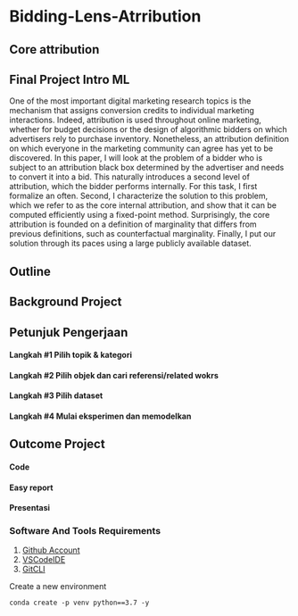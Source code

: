 # Bidding-Lens-Atrribution

## Core attribution

## Final Project Intro ML
One of the most important digital marketing research topics is the mechanism that assigns conversion credits to individual marketing interactions. Indeed, attribution is used throughout online marketing, whether for budget decisions or the design of algorithmic bidders on which advertisers rely to purchase inventory. Nonetheless, an attribution definition on which everyone in the marketing community can agree has yet to be discovered. In this paper, I will look at the problem of a bidder who is subject to an attribution black box determined by the advertiser and needs to convert it into a bid. This naturally introduces a second level of attribution, which the bidder performs internally. For this task, I first formalize an often. Second, I characterize the solution to this problem, which we refer to as the core internal attribution, and show that it can be computed efficiently using a fixed-point method. Surprisingly, the core attribution is founded on a definition of marginality that differs from previous definitions, such as counterfactual marginality. Finally, I put our solution through its paces using a large publicly available dataset.

## Outline

## Background Project

## Petunjuk Pengerjaan
#### Langkah #1 Pilih topik & kategori
#### Langkah #2 Pilih objek dan cari referensi/related wokrs
#### Langkah #3 Pilih dataset
#### Langkah #4 Mulai eksperimen dan memodelkan
## Outcome Project
#### Code
#### Easy report 
#### Presentasi

### Software And Tools Requirements

1. [Github Account](https://github.com)
3. [VSCodeIDE](https://code.visualstudio.com/)
4. [GitCLI](https://git-scm.com/book/en/v2/Getting-Started-The-Command-Line)

Create a new environment

```
conda create -p venv python==3.7 -y
```

